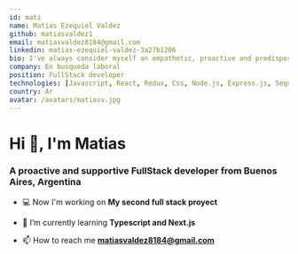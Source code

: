 ```yaml
---
id: mati
name: Matias Ezequiel Valdez
github: matiasvaldez1
email: matiasvaldez8184@gmail.com
linkedin: matias-ezequiel-valdez-3a27b1206
bio: I've always consider myself an empathetic, proactive and predisposed person to learn new things. That's why i joined the fullstack bootcamp from SoyHenry, where i've learned about a lot of new lenguages, frameworks and soft skills that helped me a lot to become job ready.
company: En busqueda laboral
position: FullStack developer
technologies: [Javascript, React, Redux, Css, Node.js, Express.js, Sequelize, MySql, Postgres]
country: Ar
avatar: /avatars/matiasv.jpg
---
```


# Hi 👋, I'm Matias
### A proactive and supportive FullStack developer from Buenos Aires, Argentina

- 💻 Now I'm working on **My second full stack proyect**

- 🌱 I’m currently learning **Typescript and Next.js**

- 📫 How to reach me **matiasvaldez8184@gmail.com**